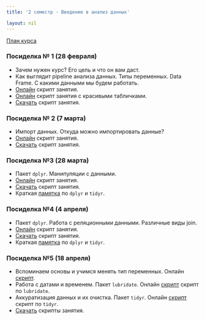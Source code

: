```yaml
---
title: '2 семестр - Введение в анализ данных'

layout: nil
---
```


[План курса](https://ahmedushka7.github.io/R/scripts/semester_2_data_analysis/plan/plan.html)

### Посиделка № 1 (28 февраля)

* Зачем нужен курс? Его цель и что он вам даст.
* Как выглядит pipeline анализа данных. Типы переменных. Data Frame. С какими данными мы будем работать.
* [Онлайн](https://ahmedushka7.github.io/R/scripts/semester_2_data_analysis/sem_1/data_frame.html) скрипт занятия.
* [Онлайн](https://ahmedushka7.github.io/R/scripts/semester_2_data_analysis/sem_1/data_frame_tidy_table.html) скрипт занятия c красивыми табличками.
* [Скачать](https://github.com/ahmedushka7/R/blob/master/docs/scripts/semester_2_data_analysis/sem_1/sem_1.zip?raw=true) скрипт занятия.

### Посиделка № 2 (7 марта)

* Импорт данных. Откуда можно импортировать данные?
* [Онлайн](https://ahmedushka7.github.io/R/scripts/semester_2_data_analysis/sem_2/import_data.html) скрипт занятия.
* [Скачать](https://github.com/ahmedushka7/R/blob/master/docs/scripts/semester_2_data_analysis/sem_2/sem_2.zip?raw=true) скрипт занятия.

### Посиделка №3 (28 марта)

* Пакет `dplyr`. Манипуляции с данными.
* [Онлайн](https://ahmedushka7.github.io/R/scripts/semester_2_data_analysis/sem_3/dplyr_main.html) скрипт занятия.
* [Скачать](https://github.com/ahmedushka7/R/blob/master/docs/scripts/semester_2_data_analysis/sem_3/sem_3.zip?raw=true) скрипт занятия.
* Краткая [памятка](https://github.com/ahmedushka7/R/raw/master/docs/scripts/semester_2_data_analysis/sem_3/dplyr_and_tidyr.pdf) по `dplyr` и `tidyr`.

### Посиделка №4 (4 апреля)

* Пакет `dplyr`. Работа с реляционными данными. Различные виды join.
* [Онлайн](https://ahmedushka7.github.io/R/scripts/semester_2_data_analysis/sem_4/join.html) скрипт занятия.
* [Скачать](https://github.com/ahmedushka7/R/blob/master/docs/scripts/semester_2_data_analysis/sem_4/sem_4.zip?raw=true) скрипт занятия.
* Краткая [памятка](https://github.com/ahmedushka7/R/raw/master/docs/scripts/semester_2_data_analysis/sem_3/dplyr_and_tidyr.pdf) по `dplyr` и `tidyr`.

### Посиделка №5 (18 апреля)

* Вспоминаем основы и учимся менять тип переменных. Онлайн [скрипт](https://ahmedushka7.github.io/R/scripts/semester_2_data_analysis/sem_1/data_frame_tidy_table.html).
* Работа с датами и временем. Пакет `lubridate`. Онлайн [скрипт](https://ahmedushka7.github.io/R/scripts/semester_2_data_analysis/sem_5/lubridate.html) скрипт по `lubridate`.
* Аккуратизация данных и их очистка. Пакет `tidyr`. Онлайн [скрипт](https://ahmedushka7.github.io/R/scripts/semester_2_data_analysis/sem_5/tidyr.html) скрипт по `tidyr`.
* [Скачать](https://github.com/ahmedushka7/R/blob/master/docs/scripts/semester_2_data_analysis/sem_5/sem_5.zip?raw=true) скрипты занятия.
